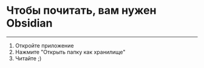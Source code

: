 # Чтобы почитать, вам нужен Obsidian

---

1. Откройте приложение
2. Нажмите "Открыть папку как хранилище"
3. Читайте ;)